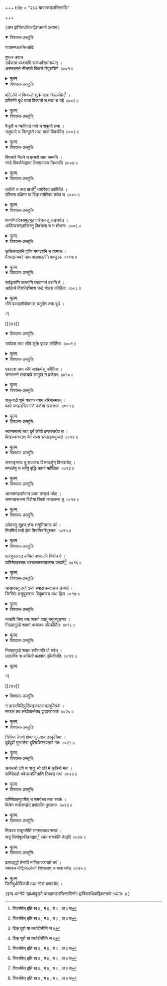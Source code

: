+++
title = "२३२ यात्रामण्डलचिन्तादिः"

+++

\{अथ द्वात्रिंशदधिकद्विशततमो ऽध्यायः\}


<details open><summary>विश्वास-प्रस्तुतिः</summary>

यात्रामण्डलचिन्तादिः  
    
पुष्कर उवाच  
सर्वयात्रां प्रवक्ष्यामि राजधर्मसमाश्रयात् ।  
अस्तङ्गते नीचगते विकले रिपुराशिगे ॥००१॥
</details>

<details><summary>मूलम्</summary>

यात्रामण्डलचिन्तादिः  
    
पुष्कर उवाच  
सर्वयात्रां प्रवक्ष्यामि राजधर्मसमाश्रयात् ।  
अस्तङ्गते नीचगते विकले रिपुराशिगे ॥००१॥
</details>  

<details open><summary>विश्वास-प्रस्तुतिः</summary>

प्रतिलोमे च विध्वस्ते शुक्रे यात्रां विसर्जयेत्[^१] ।  
प्रतिलोमे बुधे यात्रां दिक्पतौ च तथा च ग्रहे ॥००२॥
</details>

<details><summary>मूलम्</summary>

प्रतिलोमे च विध्वस्ते शुक्रे यात्रां विसर्जयेत्[^१] ।  
प्रतिलोमे बुधे यात्रां दिक्पतौ च तथा च ग्रहे ॥००२॥
</details>  

<details open><summary>विश्वास-प्रस्तुतिः</summary>

वैधृतौ च व्यतीपाते नागे च शकुनौ तथा ।  
चतुष्पादे च किन्तुघ्ने तथा यात्रां विवर्जयेत् ॥००३॥
</details>

<details><summary>मूलम्</summary>

वैधृतौ च व्यतीपाते नागे च शकुनौ तथा ।  
चतुष्पादे च किन्तुघ्ने तथा यात्रां विवर्जयेत् ॥००३॥
</details>  

<details open><summary>विश्वास-प्रस्तुतिः</summary>

विपत्तारे नैधने च प्रत्यरौ चाथ जन्मनि ।  
गण्डे विवर्जयेद्यात्रां रिक्तायाञ्च तिथावपि ॥००४॥
</details>

<details><summary>मूलम्</summary>

विपत्तारे नैधने च प्रत्यरौ चाथ जन्मनि ।  
गण्डे विवर्जयेद्यात्रां रिक्तायाञ्च तिथावपि ॥००४॥
</details>  

<details open><summary>विश्वास-प्रस्तुतिः</summary>

उदीची च तथा प्राची[^२] तयोरैक्यं प्रकीर्तितं ।  
पश्चिमा दक्षिणा या दिक् तयोरैक्यं तथैव च ॥००५॥
</details>

<details><summary>मूलम्</summary>

उदीची च तथा प्राची[^२] तयोरैक्यं प्रकीर्तितं ।  
पश्चिमा दक्षिणा या दिक् तयोरैक्यं तथैव च ॥००५॥
</details>  

<details open><summary>विश्वास-प्रस्तुतिः</summary>

वाय्वग्निदिक्समुद्भूतं परिघन्न तु लङ्घयेत् ।  
आदित्यचन्द्रशौरास्तु दिवसाश् च न शोभनाः ॥००६॥
</details>

<details><summary>मूलम्</summary>

वाय्वग्निदिक्समुद्भूतं परिघन्न तु लङ्घयेत् ।  
आदित्यचन्द्रशौरास्तु दिवसाश् च न शोभनाः ॥००६॥
</details>  

<details open><summary>विश्वास-प्रस्तुतिः</summary>

कृत्तिकाद्यानि पूर्वेण मघाद्यानि च याम्यतः   ।  
मैत्राद्यान्यपरे चाथ वासवाद्यानि वाप्युदक् ॥००७॥
</details>

<details><summary>मूलम्</summary>

कृत्तिकाद्यानि पूर्वेण मघाद्यानि च याम्यतः   ।  
मैत्राद्यान्यपरे चाथ वासवाद्यानि वाप्युदक् ॥००७॥
</details>  

<details open><summary>विश्वास-प्रस्तुतिः</summary>

सर्वद्वाराणि शस्तानि छायामानं वदामि ते ।  
आदित्ये विंशतिर्ज्ञेयाश् चन्द्रे षोडश कीर्तिताः   ॥००८॥
</details>

<details><summary>मूलम्</summary>

सर्वद्वाराणि शस्तानि छायामानं वदामि ते ।  
आदित्ये विंशतिर्ज्ञेयाश् चन्द्रे षोडश कीर्तिताः   ॥००८॥
</details>  
भौमे पञ्चदशैवोक्ताश् चतुर्दश तथा बुधे ।  
    
:न्  
    
[^१]: विवर्जयेत् इति ख॥ , ग॥ , घ॥ , ञ॥ च  
    
[^२]: दिक् पूर्वा या तथोदीचीति ज॥  

[[३४३]]
    

<details open><summary>विश्वास-प्रस्तुतिः</summary>

त्रयोदश तथा जीये शुक्रे द्वादश कीर्तिताः ॥००९॥
</details>

<details><summary>मूलम्</summary>

त्रयोदश तथा जीये शुक्रे द्वादश कीर्तिताः ॥००९॥
</details>  

<details open><summary>विश्वास-प्रस्तुतिः</summary>

एकादश तथा सौरे सर्वकर्मसु कीर्तिताः ।  
जन्मलग्ने शक्रचापे सम्मुखे न व्रजेन्नरः ॥०१०॥
</details>

<details><summary>मूलम्</summary>

एकादश तथा सौरे सर्वकर्मसु कीर्तिताः ।  
जन्मलग्ने शक्रचापे सम्मुखे न व्रजेन्नरः ॥०१०॥
</details>  

<details open><summary>विश्वास-प्रस्तुतिः</summary>

शकुनादौ शुभे यायाज्जयाय हरिमास्मरन् ।  
वक्ष्ये मण्डलचिन्तान्ते कर्तव्यं राजरक्षणं   ॥०११॥
</details>

<details><summary>मूलम्</summary>

शकुनादौ शुभे यायाज्जयाय हरिमास्मरन् ।  
वक्ष्ये मण्डलचिन्तान्ते कर्तव्यं राजरक्षणं   ॥०११॥
</details>  

<details open><summary>विश्वास-प्रस्तुतिः</summary>

स्वाम्यमात्यं तथा दुर्गं कोषो दण्डस्तथैव च   ।  
मित्रञ्जनपदश् चैव राज्यं सप्ताङ्गमुच्यते ॥०१२॥
</details>

<details><summary>मूलम्</summary>

स्वाम्यमात्यं तथा दुर्गं कोषो दण्डस्तथैव च   ।  
मित्रञ्जनपदश् चैव राज्यं सप्ताङ्गमुच्यते ॥०१२॥
</details>  

<details open><summary>विश्वास-प्रस्तुतिः</summary>

सप्ताङ्गस्य तु राज्यस्य विघ्नकर्तॄन् विनाशयेत् ।  
मण्डलेषु च सर्वेषु वृद्धिः कार्या महीक्षिता   ॥०१३॥
</details>

<details><summary>मूलम्</summary>

सप्ताङ्गस्य तु राज्यस्य विघ्नकर्तॄन् विनाशयेत् ।  
मण्डलेषु च सर्वेषु वृद्धिः कार्या महीक्षिता   ॥०१३॥
</details>  

<details open><summary>विश्वास-प्रस्तुतिः</summary>

आत्ममण्डलमेवात्र प्रथमं मण्डलं भवेत्   ।  
सामन्तास्तस्य विज्ञेया रिपवो मण्डलस्य तु ॥०१४॥
</details>

<details><summary>मूलम्</summary>

आत्ममण्डलमेवात्र प्रथमं मण्डलं भवेत्   ।  
सामन्तास्तस्य विज्ञेया रिपवो मण्डलस्य तु ॥०१४॥
</details>  

<details open><summary>विश्वास-प्रस्तुतिः</summary>

उपेतस्तु सुहृज् ज्ञेयः शत्रुमित्रमतः परं ।  
मित्रमित्रं ततो ज्ञेयं मित्रमित्ररिपुस्ततः ॥०१५॥
</details>

<details><summary>मूलम्</summary>

उपेतस्तु सुहृज् ज्ञेयः शत्रुमित्रमतः परं ।  
मित्रमित्रं ततो ज्ञेयं मित्रमित्ररिपुस्ततः ॥०१५॥
</details>  

<details open><summary>विश्वास-प्रस्तुतिः</summary>

एतत्पुरस्तात् कथितं पश्चादपि निबोध मे ।  
पार्ष्णिग्राहस्ततः पश्चात्ततस्त्वाक्रन्द उच्यते[^१]   ॥०१६॥
</details>

<details><summary>मूलम्</summary>

एतत्पुरस्तात् कथितं पश्चादपि निबोध मे ।  
पार्ष्णिग्राहस्ततः पश्चात्ततस्त्वाक्रन्द उच्यते[^१]   ॥०१६॥
</details>  

<details open><summary>विश्वास-प्रस्तुतिः</summary>

आसारस्तु ततो ऽन्यः स्यादाक्रन्दासार उच्यते ।  
जिगीषोः शत्रुयुक्तस्य विमुक्तस्य तथा द्विज ॥०१७॥
</details>

<details><summary>मूलम्</summary>

आसारस्तु ततो ऽन्यः स्यादाक्रन्दासार उच्यते ।  
जिगीषोः शत्रुयुक्तस्य विमुक्तस्य तथा द्विज ॥०१७॥
</details>  

<details open><summary>विश्वास-प्रस्तुतिः</summary>

नात्रापि निश् चयः शक्यो वक्तुं मनुजपुङ्गव ।  
निग्रहानुग्रहे शक्तो मध्यस्थः परिकीर्तितः ॥०१८॥
</details>

<details><summary>मूलम्</summary>

नात्रापि निश् चयः शक्यो वक्तुं मनुजपुङ्गव ।  
निग्रहानुग्रहे शक्तो मध्यस्थः परिकीर्तितः ॥०१८॥
</details>  

<details open><summary>विश्वास-प्रस्तुतिः</summary>

निग्रहानुग्रहे शक्तः सर्वेषामपि यो भवेत् ।  
उदासीनः स कथितो बलवान् पृथिवीपतिः ॥०१९॥
</details>

<details><summary>मूलम्</summary>

निग्रहानुग्रहे शक्तः सर्वेषामपि यो भवेत् ।  
उदासीनः स कथितो बलवान् पृथिवीपतिः ॥०१९॥
</details>  
    
:न्  
    
[^१]: मण्डलेषु च सर्वेषु सुरेश्वरसमा हि ते इत्य् अर्धश्लोक  
आसारस्त्वित्यस्य पूर्वं ट॥ पुस्तके वर्तते, परन्त्वसंलग्नः  

[[३४४]]
    

<details open><summary>विश्वास-प्रस्तुतिः</summary>

न कस्यचिद्रिपुर्मित्रङ्कारणाच्छत्रुमित्रके ।  
मण्डलं तव सम्प्रोक्तमेतद् द्वादशराजकं ॥०२०॥
</details>

<details><summary>मूलम्</summary>

न कस्यचिद्रिपुर्मित्रङ्कारणाच्छत्रुमित्रके ।  
मण्डलं तव सम्प्रोक्तमेतद् द्वादशराजकं ॥०२०॥
</details>  

<details open><summary>विश्वास-प्रस्तुतिः</summary>

त्रिविधा रिपवो ज्ञेयाः कुल्यानन्तरकृत्रिमाः ।  
पूर्वपूर्वो गुरुस्तेषां दुश्चिकित्स्यतमो मतः ॥०२१॥
</details>

<details><summary>मूलम्</summary>

त्रिविधा रिपवो ज्ञेयाः कुल्यानन्तरकृत्रिमाः ।  
पूर्वपूर्वो गुरुस्तेषां दुश्चिकित्स्यतमो मतः ॥०२१॥
</details>  

<details open><summary>विश्वास-प्रस्तुतिः</summary>

अनन्तरो ऽपि यः शत्रुः सो ऽपि मे कृत्रिमो मतः ।  
पार्ष्णिग्राहो भवेच्छत्रोर्मित्राणि रिपवस् तथा ॥०२२॥
</details>

<details><summary>मूलम्</summary>

अनन्तरो ऽपि यः शत्रुः सो ऽपि मे कृत्रिमो मतः ।  
पार्ष्णिग्राहो भवेच्छत्रोर्मित्राणि रिपवस् तथा ॥०२२॥
</details>  

<details open><summary>विश्वास-प्रस्तुतिः</summary>

पार्ष्णिग्राहमुपायैश् च शमयेच्च तथा स्वकं   ।  
मित्रेण शत्रोरुच्छेदं प्रशंसन्ति पुरातनाः ॥०२३॥
</details>

<details><summary>मूलम्</summary>

पार्ष्णिग्राहमुपायैश् च शमयेच्च तथा स्वकं   ।  
मित्रेण शत्रोरुच्छेदं प्रशंसन्ति पुरातनाः ॥०२३॥
</details>  

<details open><summary>विश्वास-प्रस्तुतिः</summary>

मित्रञ्च शत्रुतामेति सामन्तत्वादनन्तरं ।  
शत्रुं जिगोषुरुच्छिन्द्यात्[^१] स्वयं शक्नोति चेद्यदि   ॥०२४॥
</details>

<details><summary>मूलम्</summary>

मित्रञ्च शत्रुतामेति सामन्तत्वादनन्तरं ।  
शत्रुं जिगोषुरुच्छिन्द्यात्[^१] स्वयं शक्नोति चेद्यदि   ॥०२४॥
</details>  

<details open><summary>विश्वास-प्रस्तुतिः</summary>

प्रतापवृद्धौ तेनापि नामित्राज्जायते भयं ।  
यथास्य नोद्विजेल्लोको विश्वासश् च यथा भवेत् ॥०२५॥
</details>

<details><summary>मूलम्</summary>

प्रतापवृद्धौ तेनापि नामित्राज्जायते भयं ।  
यथास्य नोद्विजेल्लोको विश्वासश् च यथा भवेत् ॥०२५॥
</details>  
जिगीषुर्धर्मविजयी तथा लोकं वशन्नयेत् ।  
    
\{इत्य् आग्नेये महाओपुराणे यात्रामण्डलचिन्तादिर्नाम द्वात्रिंशदधिकद्विशततमो ऽध्यायः ॥  }
    